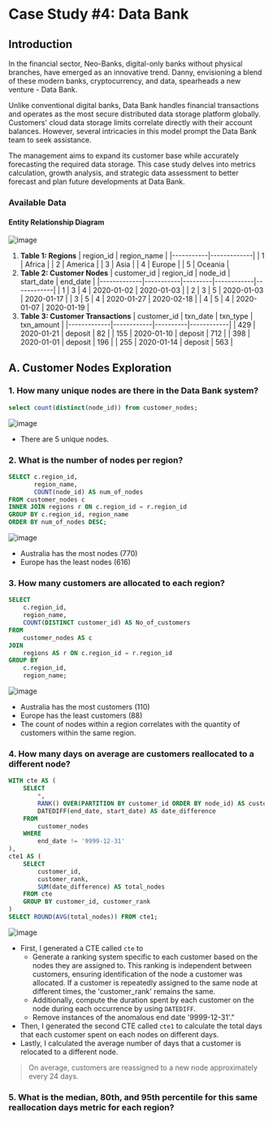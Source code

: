 # Case Study #4: Data Bank

## Introduction 
In the financial sector, Neo-Banks, digital-only banks without physical branches, have emerged as an innovative trend. Danny, envisioning a blend of these modern banks, cryptocurrency, and data, spearheads a new venture - Data Bank.

Unlike conventional digital banks, Data Bank handles financial transactions and operates as the most secure distributed data storage platform globally. Customers' cloud data storage limits correlate directly with their account balances. However, several intricacies in this model prompt the Data Bank team to seek assistance.

The management aims to expand its customer base while accurately forecasting the required data storage. This case study delves into metrics calculation, growth analysis, and strategic data assessment to better forecast and plan future developments at Data Bank.

### Available Data

#### Entity Relationship Diagram

![image](https://github.com/Yura-Qu/SQL-Case-Study/assets/143141778/c83ad6dc-cd12-4df6-9875-37e569f378dc)

1. **Table 1: Regions**
   | region_id | region_name |
   |-----------|-------------|
   | 1         | Africa      |
   | 2         | America     |
   | 3         | Asia        |
   | 4         | Europe      |
   | 5         | Oceania     |
2. **Table 2: Customer Nodes**
   | customer_id | region_id | node_id | start_date | end_date   |
   |-------------|-----------|---------|------------|------------|
   | 1           | 3         | 4       | 2020-01-02 | 2020-01-03 |
   | 2           | 3         | 5       | 2020-01-03 | 2020-01-17 |
   | 3           | 5         | 4       | 2020-01-27 | 2020-02-18 |
   | 4           | 5         | 4       | 2020-01-07 | 2020-01-19 |
3. **Table 3: Customer Transactions**
   | customer_id | txn_date   | txn_type | txn_amount |
   |-------------|------------|----------|------------|
   | 429         | 2020-01-21 | deposit  | 82         |
   | 155         | 2020-01-10 | deposit  | 712        |
   | 398         | 2020-01-01 | deposit  | 196        |
   | 255         | 2020-01-14 | deposit  | 563        |

## A. Customer Nodes Exploration

### 1. How many unique nodes are there in the Data Bank system?

```sql
select count(distinct(node_id)) from customer_nodes;
```
![image](https://github.com/Yura-Qu/SQL-Case-Study/assets/143141778/b4e0518d-87f3-4b78-b3ce-ba5fe72feefd)
- There are 5 unique nodes. 

### 2. What is the number of nodes per region?

```sql
SELECT c.region_id,
       region_name,
       COUNT(node_id) AS num_of_nodes
FROM customer_nodes c
INNER JOIN regions r ON c.region_id = r.region_id
GROUP BY c.region_id, region_name
ORDER BY num_of_nodes DESC;
```
![image](https://github.com/Yura-Qu/SQL-Case-Study/assets/143141778/e0006406-f84b-4226-8cdf-37a27cbb006c)

- Australia has the most nodes (770)
- Europe has the least nodes (616)

### 3. How many customers are allocated to each region?

```sql
SELECT
    c.region_id,
    region_name,
    COUNT(DISTINCT customer_id) AS No_of_customers
FROM
    customer_nodes AS c
JOIN
    regions AS r ON c.region_id = r.region_id
GROUP BY
    c.region_id,
    region_name;
```
![image](https://github.com/Yura-Qu/SQL-Case-Study/assets/143141778/df50ed1d-4b7d-43ac-8171-c8857d9e8388)

- Australia has the most customers (110)
- Europe has the least customers (88)
- The count of nodes within a region correlates with the quantity of customers within the same region.

### 4. How many days on average are customers reallocated to a different node?

```sql
WITH cte AS (
    SELECT 
        *,
        RANK() OVER(PARTITION BY customer_id ORDER BY node_id) AS customer_rank,
        DATEDIFF(end_date, start_date) AS date_difference
    FROM 
        customer_nodes
    WHERE 
        end_date != '9999-12-31'
),
cte1 AS (
    SELECT 
        customer_id,
        customer_rank,
        SUM(date_difference) AS total_nodes
    FROM cte
    GROUP BY customer_id, customer_rank
)
SELECT ROUND(AVG(total_nodes)) FROM cte1;
```
![image](https://github.com/Yura-Qu/SQL-Case-Study/assets/143141778/14612e89-8f47-41d4-abe9-5f0ecdd75787)
- First, I generated a CTE called `cte` to
  - Generate a ranking system specific to each customer based on the nodes they are assigned to. This ranking is independent between customers, ensuring identification of the node a customer was allocated. If a customer is repeatedly assigned to the same node at different times, the 'customer_rank' remains the same.
  - Additionally, compute the duration spent by each customer on the node during each occurrence by using `DATEDIFF`.
  - Remove instances of the anomalous end date '9999-12-31'."
- Then, I generated the second CTE called `cte1` to calculate the total days that each customer spent on each nodes on different days.
- Lastly, I calculated the average number of days that a customer is relocated to a different node.
> On average, customers are reassigned to a new node approximately every 24 days.

### 5. What is the median, 80th, and 95th percentile for this same reallocation days metric for each region?
